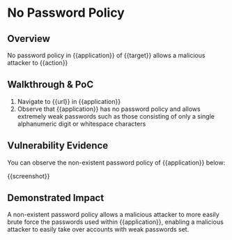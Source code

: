 # No Password Policy
## Overview
<!--
Provide a 1-2 sentence description - see http://cveproject.github.io/docs/content/key-details-phrasing.pdf for tips

This format is a good guide:
[VULNTYPE] in [COMPONENT] in [APPLICATION] allows [ATTACKER] to [IMPACT] via [VECTOR]


-->
No password policy in {{application}} of {{target}} allows a malicious attacker to {{action}}

## Walkthrough & PoC
<!--
Provide a step-by-step walkthrough on how to access the vulnerable injection point, and how to exploit the vulnerability.
Adding a dot-pointed walkthrough with relevant screenshots will speed triage time and result in faster rewards!

Example:

1. Login to in-scope asset at <www.bugcrowd.com/login>
1. Browse to account page
1. Modify ID token to add single quote
1. View error which states 'SQL Syntax Error'
1. Replace ID value with `1' waitfor delay '00:00:10'; `
-->

1. Navigate to {{url}} in {{application}}
1. Observe that {{application}} has no password policy and allows extremely weak passwords such as those consisting of only a single alphanumeric digit or whitespace characters


## Vulnerability Evidence
<!--
Your submission MUST include evidence of the vulnerability and not be theoretical in nature.

For no password policy, please post a screenshot that demonstrates that any kind of password can be set within {{application}}, such as a password consisting of only a single alphanumeric digit or whitespace characters.
-->

You can observe the non-existent password policy of {{application}} below:

{{screenshot}}
## Demonstrated Impact
<!--
Envision how the non-existent password policy could be used by a malicious attacker (such as rapid brute forcing passwords of users). If a malicious action is possible, provide a full proof-of-concept here.
-->

A non-existent password policy allows a malicious attacker to more easily brute force the passwords used within {{application}}, enabling a malicious attacker to easily take over accounts with weak passwords set.
